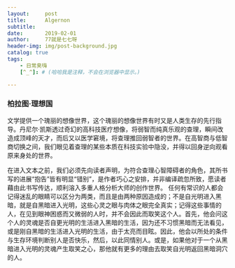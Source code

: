 ```yaml
---
layout:     post
title:      Algernon
subtitle:   
date:       2019-02-01
author:     77就是七七呀
header-img: img/post-background.jpg
catalog: true
tags:
    - 日常臭嗨
	[^_^]: # (哈哈我是注释，不会在浏览器中显示。)

---
```


### 柏拉图·理想国

文学提供一个瑰丽的想像世界，这个瑰丽的想像世界有时又是人类生存的先行指导。丹尼尔·凯斯透过奇幻的高科技医疗想像，将弱智而纯真乐观的查理，瞬间改造成顶峰的天才，而后又以医学窘境，将查理推回弱智者的世界。在高智商与低智商切换之间，我们眼见着查理的某些本质在科技实验中隐没，并得以回身逆向观看原来身处的世界。

在进入文本之前，我们必须先向读者声明，为符合查理心智障碍者的角色，其所书写的进展“抱告”皆有明显“错别”，是作者巧心之安排，并非编译疏忽所致，愿读者藉由此书写传达，顺利溶入多重人格分析大师的创作世界。
任何有常识的人都会记得迷乱的眼睛可以区分为两类，而且是由两种原因造成的；不是自光明进入黑暗，就是自黑暗进入光明，这些心灵之眼与肉体之眼完全真实；记得这些事情的人，在见到眼神困惑而又微弱的人时，并不会因此而取笑这个人。首先，他会问这个人的灵魂是否自更光明的生活进入黑暗的生活，因为还不习惯黑暗而无法看见，或是刚自黑暗的生活进入光明的生活，由于太亮而目眩。因此，他会以所处的条件与生存环境判断别人是否快乐，然后，以此同情别人。或是，如果他对于一个从黑暗进入光明的灵魂产生取笑之心，那他就有更多的理由去取笑自光明返回黑暗洞穴的人。


